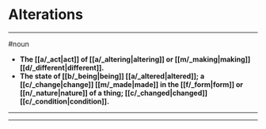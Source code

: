 # Alterations
---
#noun
- **The [[a/_act|act]] of [[a/_altering|altering]] or [[m/_making|making]] [[d/_different|different]].**
- **The state of [[b/_being|being]] [[a/_altered|altered]]; a [[c/_change|change]] [[m/_made|made]] in the [[f/_form|form]] or [[n/_nature|nature]] of a thing; [[c/_changed|changed]] [[c/_condition|condition]].**
---
---
